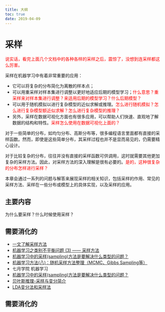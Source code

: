 ```yaml
---
title: 大纲
toc: true
date: 2019-04-09
---
```

# 采样

<span style="color:red;">说实话，看完上面几个文档中的各种各样的采样之后，震惊了，没想到连采样都这么厉害。</span>

采样在机器学习中有着非常重要的应用：

- 它可以将复杂的分布简化为离散的样本点；
- 可以用重采样对样本集进行调整以更好地适应后期的模型学习；<span style="color:red;">什么意思？重采样来对样本集进行调整？来适用后期的模型学习？什么后期模型？</span>
- 可以用于随机模拟以进行复杂模型的近似求解或推理。<span style="color:red;">怎么进行随机模拟？怎么进行复杂模型额近似求解？怎么进行复杂模型的推理？</span>
- 另外，采样在数据可视化方面也有很多应用，可以帮助人们快速、直观地了解数据的结构和特性。<span style="color:red;">采样怎么使用在数据可视化上面的？</span>


对于一些简单的分布，如均匀分布、高斯分布等，很多编程语言里面都有直接的采样函数。然而，即使是这些简单分布，其采样过程也并不是显而易见的，仍需要精心设计。

对于比较复杂的分布，往往并没有直接的采样函数可供调用，这时就需要其他更加复杂的采样方法。因此，对采样方法的深入理解是很有必要的。<span style="color:red;">是的，这种很复杂的分布怎样进行采样？</span>

本章会通过一系列的问题与解答来展现采样的相关知识，包括采样的作用、常见的采样方法、采样在一些分布或模型上的具体实现，以及采样的应用。


## 主要内容


为什么要采样？什么时候使用采样？

## 需要消化的


- [一文了解采样方法](https://www.tinymind.cn/articles/731)
- [机器学习之类别不平衡问题 (3) —— 采样方法](https://www.cnblogs.com/massquantity/p/9382710.html)
- [机器学习中的采样(sampling)方法是要解决什么类型的问题？](https://www.zhihu.com/question/40943513)
- [机器学习方法(八)：随机采样方法整理（MCMC、Gibbs Sampling等）](https://blog.csdn.net/xbinworld/article/details/43612641)
- 七月学院 机器学习
- [机器学习中的采样(sampling)方法是要解决什么类型的问题？](https://www.zhihu.com/question/40943513)
- [贝叶斯推理-采样与变分简介](https://wenku.baidu.com/view/41f1b295ac51f01dc281e53a580216fc700a53b2.html?re=view)
- [LDA变分法和采样法](https://blog.csdn.net/deltaququ/article/details/45892063)



## 需要消化的
